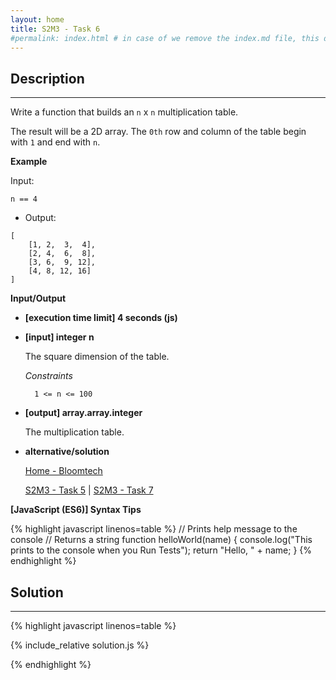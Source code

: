 ```yaml
---
layout: home
title: S2M3 - Task 6
#permalink: index.html # in case of we remove the index.md file, this doc will be the index page
---
```


<div class="row">
<div class="columnStmt" markdown="1">

## Description
------

Write a function that builds an `n` x `n` multiplication table.

The result will be a 2D array. The `0th` row and column of the table begin with `1` and end with `n`.

**Example**

Input:
```
n == 4
```
-   Output:
```
[
    [1, 2,  3,  4],
    [2, 4,  6,  8],
    [3, 6,  9, 12],
    [4, 8, 12, 16]
]
```
**Input/Output**

* **[execution time limit] 4 seconds (js)**

* **[input] integer n**

    The square dimension of the table.

    *Constraints*

        1 <= n <= 100

* **[output] array.array.integer**

    The multiplication table.

* **alternative/solution**    

    [Home - Bloomtech](../../code-signal-arcade-bloomtech/README.html) 
    
    [S2M3 - Task 5](../S2M3_Task_5/README.html) | [S2M3 - Task 7](../S2M3_Task_7/README.html)    

**[JavaScript (ES6)] Syntax Tips**

{% highlight javascript linenos=table %}
// Prints help message to the console
// Returns a string
function helloWorld(name) {
    console.log("This prints to the console when you Run Tests");
    return "Hello, " + name;
}
{% endhighlight %}

</div>
<div class="columnSol" markdown="1">

## Solution
------

{% highlight javascript linenos=table %}

{% include_relative solution.js %}

{% endhighlight %}

</div>
</div>